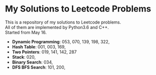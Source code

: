My Solutions to Leetcode Problems
====
This is a repository of my solutions to Leetcode problems.  
All of them are implemented by Python3.6 and C++.  
Started from May 16.

- **Dynamic Programming**: 053, 070, 139, 198, 322,
- **Hash Table**: 001, 003, 169,
- **Two Pointers**: 019, 141, 142, 287
- **Stack**: 020,
- **Binary Search**: 034, 
- **DFS BFS Search**: 101, 200,
